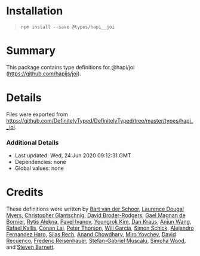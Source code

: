 # Installation
> `npm install --save @types/hapi__joi`

# Summary
This package contains type definitions for @hapi/joi (https://github.com/hapijs/joi).

# Details
Files were exported from https://github.com/DefinitelyTyped/DefinitelyTyped/tree/master/types/hapi__joi.

### Additional Details
 * Last updated: Wed, 24 Jun 2020 09:12:31 GMT
 * Dependencies: none
 * Global values: none

# Credits
These definitions were written by [Bart van der Schoor](https://github.com/Bartvds), [Laurence Dougal Myers](https://github.com/laurence-myers), [Christopher Glantschnig](https://github.com/cglantschnig), [David Broder-Rodgers](https://github.com/DavidBR-SW), [Gael Magnan de Bornier](https://github.com/GaelMagnan), [Rytis Alekna](https://github.com/ralekna), [Pavel Ivanov](https://github.com/schfkt), [Youngrok Kim](https://github.com/rokoroku), [Dan Kraus](https://github.com/dankraus), [Anjun Wang](https://github.com/wanganjun), [Rafael Kallis](https://github.com/rafaelkallis), [Conan Lai](https://github.com/aconanlai), [Peter Thorson](https://github.com/zaphoyd), [Will Garcia](https://github.com/thewillg), [Simon Schick](https://github.com/SimonSchick), [Alejandro Fernandez Haro](https://github.com/afharo), [Silas Rech](https://github.com/lenovouser), [Anand Chowdhary](https://github.com/AnandChowdhary), [Miro Yovchev](https://github.com/myovchev), [David Recuenco](https://github.com/RecuencoJones), [Frederic Reisenhauer](https://github.com/freisenhauer), [Stefan-Gabriel Muscalu](https://github.com/legraphista), [Simcha Wood](https://github.com/SimchaWood), and [Steven Barnett](https://github.com/stevendesu).
